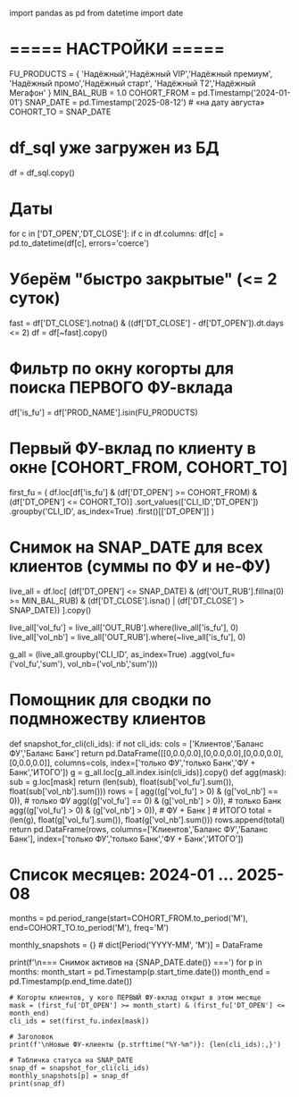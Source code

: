 import pandas as pd
from datetime import date

# ===== НАСТРОЙКИ =====
FU_PRODUCTS = {
    'Надёжный','Надёжный VIP','Надёжный премиум',
    'Надёжный промо','Надёжный старт',
    'Надёжный T2','Надёжный Мегафон'
}
MIN_BAL_RUB = 1.0
COHORT_FROM = pd.Timestamp('2024-01-01')
SNAP_DATE   = pd.Timestamp('2025-08-12')   # «на дату августа»
COHORT_TO   = SNAP_DATE

# df_sql уже загружен из БД
df = df_sql.copy()

# Даты
for c in ['DT_OPEN','DT_CLOSE']:
    if c in df.columns:
        df[c] = pd.to_datetime(df[c], errors='coerce')

# Уберём "быстро закрытые" (<= 2 суток)
fast = df['DT_CLOSE'].notna() & ((df['DT_CLOSE'] - df['DT_OPEN']).dt.days <= 2)
df = df[~fast].copy()

# Фильтр по окну когорты для поиска ПЕРВОГО ФУ-вклада
df['is_fu'] = df['PROD_NAME'].isin(FU_PRODUCTS)

# Первый ФУ-вклад по клиенту в окне [COHORT_FROM, COHORT_TO]
first_fu = (
    df.loc[df['is_fu'] & (df['DT_OPEN'] >= COHORT_FROM) & (df['DT_OPEN'] <= COHORT_TO)]
      .sort_values(['CLI_ID','DT_OPEN'])
      .groupby('CLI_ID', as_index=True)
      .first()[['DT_OPEN']]
)

# Снимок на SNAP_DATE для всех клиентов (суммы по ФУ и не‑ФУ)
live_all = df.loc[
    (df['DT_OPEN'] <= SNAP_DATE) &
    (df['OUT_RUB'].fillna(0) >= MIN_BAL_RUB) &
    (df['DT_CLOSE'].isna() | (df['DT_CLOSE'] > SNAP_DATE))
].copy()

live_all['vol_fu'] = live_all['OUT_RUB'].where(live_all['is_fu'], 0)
live_all['vol_nb'] = live_all['OUT_RUB'].where(~live_all['is_fu'], 0)

g_all = (live_all.groupby('CLI_ID', as_index=True)
                .agg(vol_fu=('vol_fu','sum'), vol_nb=('vol_nb','sum')))

# Помощник для сводки по подмножеству клиентов
def snapshot_for_cli(cli_ids):
    if not cli_ids:
        cols = ['Клиентов','Баланс ФУ','Баланс Банк']
        return pd.DataFrame([[0,0.0,0.0],[0,0.0,0.0],[0,0.0,0.0],[0,0.0,0.0]],
                            columns=cols,
                            index=['только ФУ','только Банк','ФУ + Банк','ИТОГО'])
    g = g_all.loc[g_all.index.isin(cli_ids)].copy()
    def agg(mask):
        sub = g.loc[mask]
        return (len(sub), float(sub['vol_fu'].sum()), float(sub['vol_nb'].sum()))
    rows = [
        agg((g['vol_fu'] > 0) & (g['vol_nb'] == 0)),   # только ФУ
        agg((g['vol_fu'] == 0) & (g['vol_nb'] > 0)),   # только Банк
        agg((g['vol_fu'] > 0) & (g['vol_nb'] > 0)),    # ФУ + Банк
    ]
    # ИТОГО
    total = (len(g), float(g['vol_fu'].sum()), float(g['vol_nb'].sum()))
    rows.append(total)
    return pd.DataFrame(rows,
                        columns=['Клиентов','Баланс ФУ','Баланс Банк'],
                        index=['только ФУ','только Банк','ФУ + Банк','ИТОГО'])

# Список месяцев: 2024-01 ... 2025-08
months = pd.period_range(start=COHORT_FROM.to_period('M'),
                         end=COHORT_TO.to_period('M'), freq='M')

monthly_snapshots = {}   # dict[Period('YYYY-MM', 'M')] = DataFrame

print(f'\n=== Снимок активов на {SNAP_DATE.date()} ===')
for p in months:
    month_start = pd.Timestamp(p.start_time.date())
    month_end   = pd.Timestamp(p.end_time.date())

    # Когорты клиентов, у кого ПЕРВЫЙ ФУ-вклад открыт в этом месяце
    mask = (first_fu['DT_OPEN'] >= month_start) & (first_fu['DT_OPEN'] <= month_end)
    cli_ids = set(first_fu.index[mask])

    # Заголовок
    print(f'\nНовые ФУ-клиенты {p.strftime("%Y-%m")}: {len(cli_ids):,}')

    # Табличка статуса на SNAP_DATE
    snap_df = snapshot_for_cli(cli_ids)
    monthly_snapshots[p] = snap_df
    print(snap_df)
